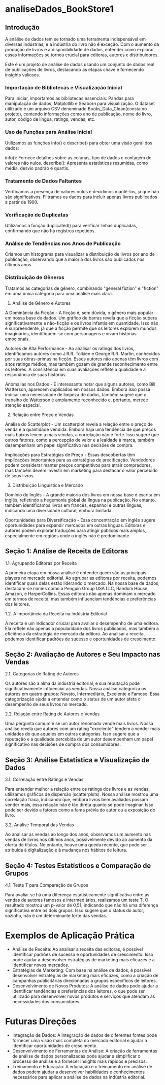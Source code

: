 # analiseDados_BookStore1
 
 
 ## Introdução

A análise de dados tem se tornado uma ferramenta indispensável em diversas indústrias, e a indústria do livro não é exceção. Com o aumento da produção de livros e a disponibilidade de dados, entender como explorar essas informações se tornou crucial para editoras, autores e distribuidores. 

Este é um projeto de análise de dados usando um conjunto de dados real de publicações de livros, destacando as etapas chave e fornecendo insights valiosos.

### Importação de Bibliotecas e Visualização Inicial

Para iniciar, importamos as bibliotecas essenciais: Pandas para manipulação de dados, Matplotlib e Seaborn para visualização. O dataset utilizado é um arquivo CSV denominado Books_Data_Clean(consta no projeto), contendo informações como ano de publicação, nome do livro, autor, código de língua, ratings, vendas, etc.

### Uso de Funções para Análise Inicial

Utilizamos as funções info() e describe() para obter uma visão geral dos dados:

info(): Fornece detalhes sobre as colunas, tipo de dados e contagem de valores não nulos.
describe(): Apresenta estatísticas resumidas, como média, desvio padrão e quartis.

### Tratamento de Dados Faltantes

Verificamos a presença de valores nulos e decidimos mantê-los, já que não são significativos. Filtramos os dados para incluir apenas livros publicados a partir de 1900.

### Verificação de Duplicatas

Utilizamos a função duplicated() para verificar linhas duplicadas, confirmando que não há registros repetidos.

### Análise de Tendências nos Anos de Publicação

Criamos um histograma para visualizar a distribuição de livros por ano de publicação, observando que a maioria dos livros são publicados nos últimos anos

### Distribuição de Gêneros

Tratamos as categorias de gênero, combinando "general fiction" e "fiction" em uma única categoria para uma análise mais clara.

1. Análise de Gênero e Autores

A Dominância da Ficção - A ficção é, sem dúvida, o gênero mais popular em nossa base de dados. Um gráfico de barras revela que a ficção supera significativamente a não-ficção e os livros infantis em quantidade. Isso não é surpreendente, já que a ficção permite que os leitores explorem mundos imaginários, identifiquem-se com personagens e vivam histórias emocionais.

Autores de Alta Performance - Ao analisar os ratings dos livros, identificamos autores como J.R.R. Tolkien e George R.R. Martin, conhecidos por suas obras-primas na ficção. Esses autores não apenas têm livros com altos ratings médios, mas também gozam de grande reconhecimento entre os leitores. A consistência em suas avaliações reflete a qualidade e a ressonância de suas histórias.

Anomalias nos Dados - É interessante notar que alguns autores, como Bill Watterson, aparecem duplicados em nossos dados. Embora isso possa indicar uma necessidade de limpeza de dados, também sugere que o trabalho de Watterson é amplamente reconhecido e, portanto, merece atenção especial.

2. Relação entre Preço e Vendas

Análise do Scatterplot - Um scatterplot revela a relação entre o preço de venda e a quantidade vendida. Embora haja uma tendência de que preços mais baixos levem a mais vendas, a correlação não é forte. Isso sugere que outros fatores, como a percepção de valor e a lealdade à marca, também desempenham um papel significativo nas decisões de compra.

Implicações para Estratégias de Preço - Essas descobertas têm implicações importantes para as estratégias de precificação. Vendedores podem considerar manter preços competitivos para atrair compradores, mas também devem investir em marketing para destacar o valor percebido de seus livros.

3. Distribuição Linguística e Mercado

Domínio do Inglês - A grande maioria dos livros em nossa base é escrita em inglês, refletindo a hegemonia global da língua na publicação. No entanto, também identificamos livros em francês, espanhol e outras línguas, indicando uma diversidade cultural, embora limitada.

Oportunidades para Diversificação - Essa concentração em inglês sugere oportunidades para expandir mercados em outras línguas. Editoras e autores podem explorar traduções para atingir públicos mais amplos, especialmente em regiões onde o inglês não é predominante.

## Seção 1: Análise de Receita de Editoras

1.1. Agrupando Editoras por Receita

A primeira etapa em nossa análise é entender quem são as principais players no mercado editorial. Ao agrupar as editoras por receita, podemos identificar quais delas estão liderando o mercado. Na nossa base de dados, destacam-se nomes como a Penguin Group USA LLC, Random House, Amazon, e HarperCollins. Essas editoras não apenas dominam o mercado em termos de receita, mas também influenciam tendências e preferências dos leitores.

1.2. A Importância da Receita na Indústria Editorial

A receita é um indicador crucial para avaliar o desempenho de uma editora. Ela reflete não apenas a popularidade dos livros publicados, mas também a eficiência da estratégia de mercado da editora. Ao analisar a receita, podemos identificar padrões de sucesso e oportunidades de crescimento.

## Seção 2: Avaliação de Autores e Seu Impacto nas Vendas

2.1. Categorias de Rating de Autores

Os autores são a alma da indústria editorial, e sua reputação pode significativamente influenciar as vendas. Nossa análise categoriza os autores em quatro grupos: Novato, Intermediário, Excelente e Famoso. Essa categorização ajuda a entender como o status de um autor afeta o desempenho de seus livros no mercado.

2.2. Relação entre Rating de Autores e Vendas

Uma pergunta comum é se um autor renomado vende mais livros. Nossa análise revela que autores com um rating "excelente" tendem a vender mais unidades do que aqueles em outras categorias. Isso sugere que a reputação e a qualidade percebida de um autor desempenham um papel significativo nas decisões de compra dos consumidores.

## Seção 3: Análise Estatística e Visualização de Dados

3.1. Correlação entre Ratings e Vendas

Para entender melhor a relação entre os ratings dos livros e as vendas, utilizamos gráficos de dispersão (scatterplots). Nossa análise mostrou uma correlação fraca, indicando que, embora livros bem avaliados possam vender mais, essa relação não é tão direta quanto se pode imaginar. Isso pode ser devido a fatores como a fama prévia do autor ou a exposição do livro.

3.2. Análise Temporal das Vendas

Ao analisar as vendas ao longo dos anos, observamos um aumento nas vendas de livros nos últimos anos, possivelmente devido ao aumento da oferta de títulos. No entanto, houve uma queda recente, que pode ser atribuída à digitalização e à mudança nos hábitos de leitura.

## Seção 4: Testes Estatísticos e Comparação de Grupos

4.1. Teste T para Comparação de Grupos

Para avaliar se há uma diferença estatisticamente significativa entre as vendas de autores famosos e intermediários, realizamos um teste T. O resultado mostrou um p-valor de 0,51, indicando que não há uma diferença significativa entre os dois grupos. Isso sugere que o status do autor, sozinho, não é um determinante forte das vendas.


# Exemplos de Aplicação Prática


* Análise de Receita: Ao analisar a receita das editoras, é possível identificar padrões de sucesso e oportunidades de crescimento. Isso pode ajudar a desenvolver estratégias de marketing mais eficazes e a identificar novos mercados.
* Estratégias de Marketing: Com base na análise de dados, é possível desenvolver estratégias de marketing mais eficazes, como a criação de campanhas publicitárias direcionadas a grupos específicos de leitores.
* Desenvolvimento de Novos Produtos: A análise de dados pode ajudar a identificar tendências e preferências dos leitores, o que pode ser utilizado para desenvolver novos produtos e serviços que atendam às necessidades dos consumidores.



# Futuras Direções

* Integração de Dados: A integração de dados de diferentes fontes pode fornecer uma visão mais completa do mercado editorial e ajudar a identificar oportunidades de crescimento.
* Desenvolvimento de Ferramentas de Análise: A criação de ferramentas de análise de dados personalizadas pode ajudar a simplificar o processo de análise e a fornecer insights mais rápidos e precisos.
* Treinamento e Educação: A educação e o treinamento em análise de dados podem ajudar a desenvolver habilidades e conhecimentos necessários para aplicar a análise de dados na indústria editorial.